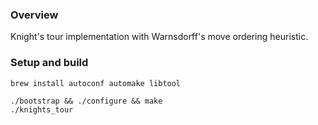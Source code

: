 ### Overview

Knight's tour implementation with Warnsdorff's move ordering heuristic.

### Setup and build

```
brew install autoconf automake libtool

./bootstrap && ./configure && make
./knights_tour
```
